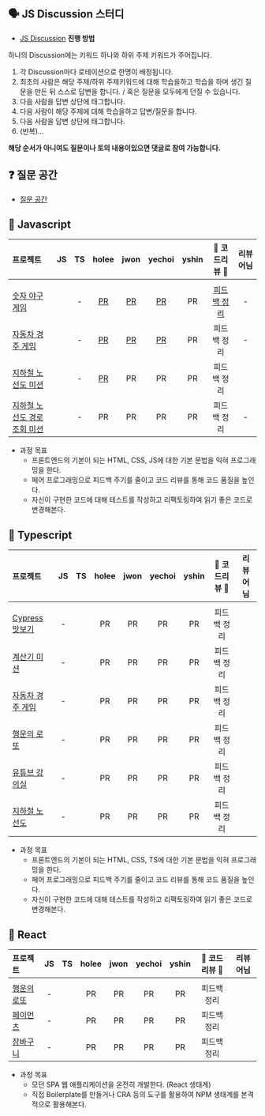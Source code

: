 ## 🗣 JS Discussion 스터디

- [JS Discussion](https://github.com/transcendence42/javascript-archive/discussions/categories/js%EC%8A%A4%ED%84%B0%EB%94%94) **진행 방법**

하나의 Discussion에는 키워드 하나와 하위 주제 키워드가 주어집니다. 

1. 각 Discussion마다 로테이션으로 한명이 배정됩니다.
2. 최초의 사람은 해당 주제/하위 주제키워드에 대해 학습을하고 학습을 하며 생긴 질문을 만든 뒤 스스로 답변을 합니다. / 혹은 질문을 모두에게 던질 수 있습니다.
3. 다음 사람을 답변 상단에 태그합니다.
4. 다음 사람이 해당 주제에 대해 학습을하고 답변/질문을 합니다.
5. 다음 사람을 답변 상단에 태그합니다.
6. (반복)...

**해당 순서가 아니여도 질문이나 토의 내용이있으면 댓글로 참여 가능합니다.**

## ❓ 질문 공간

- [질문 공간](https://github.com/transcendence42/javascript-archive/discussions/categories/q-a)

## 🌱 Javascript

|   프로젝트    |  JS  |  TS  |  holee   |  jwon  |  yechoi  |  yshin  |   🌟  코드리뷰 🌟   |    리뷰어님    |
| :---------- | :--: | :--: | :------: | :----: | :------: | :-----: | :---------------: | :----------: |
||||||||||
| [숫자 야구 게임](https://github.com/transcendence42/javascript-baseball-precourse)   |  | - |  [PR](https://github.com/transcendence42/javascript-baseball-precourse/pull/1) | [PR](https://github.com/transcendence42/javascript-baseball-precourse/pull/2) | [PR](https://github.com/transcendence42/javascript-baseball-precourse/pull/3) | PR | [피드백 정리](./feedback/javascript-baseball-precourse.md) | - |
| [자동차 경주 게임](https://github.com/transcendence42/javascript-racingcar-precourse)   |  | - |  [PR](https://github.com/transcendence42/javascript-racingcar-precourse/pull/1) | [PR](https://github.com/transcendence42/javascript-racingcar-precourse/pull/2) | [PR](https://github.com/transcendence42/javascript-racingcar-precourse/pull/3) | PR | 피드백 정리 | - |
| [지하철 노선도 미션](https://github.com/transcendence42/javascript-subway-map-precourse)   |  | - |  [PR](https://github.com/transcendence42/javascript-subway-map-precourse/pull/1) | PR | PR | PR | 피드백 정리 |  |
| [지하철 노선도 경로 조회 미션](https://github.com/transcendence42/javascript-subway-map-precourse)   |  | - |  PR | PR | PR | PR | 피드백 정리 | - |

  - 과정 목표
    - 프론트엔드의 기본이 되는 HTML, CSS, JS에 대한 기본 문법을 익혀 프로그래밍을 한다.
    - 페어 프로그래밍으로 피드백 주기를 줄이고 코드 리뷰를 통해 코드 품질을 높인다.
    - 자신이 구현한 코드에 대해 테스트를 작성하고 리팩토링하여 읽기 좋은 코드로 변경해본다.

## 🥚 Typescript

|   프로젝트    |  JS  |  TS  |  holee   |  jwon  |  yechoi  |  yshin  |   🌟  코드리뷰 🌟   |    리뷰어님    |
| :---------- | :--: | :--: | :------: | :----: | :------: | :-----: | :---------------: | :----------: |
|||||||
| [Cypress 맛보기](https://github.com/transcendence42/cypress-basic)   | - |  |  PR | PR | PR | PR | 피드백 정리 |  |
| [계산기 미션](https://github.com/transcendence42/javascript-calculator)   | - |  |  PR | PR | PR | PR | 피드백 정리 |  |
| [자동차 경주 게임](https://github.com/transcendence42/javascript-racingcar)   | - |  |  PR | PR | PR | PR | 피드백 정리 |  |
| [행운의 로또](https://github.com/transcendence42/javascript-lotto)   | - |  |  PR | PR | PR | PR | 피드백 정리 |  |
| [유튜브 강의실](https://github.com/transcendence42/javascript-youtube-classroom)   | - |  |  PR | PR | PR | PR | 피드백 정리 |  |
| [지하철 노선도](https://github.com/transcendence42/javascript-subway)   | - |  |  PR | PR | PR | PR | 피드백 정리 |  |

  - 과정 목표
    - 프론트엔드의 기본이 되는 HTML, CSS, TS에 대한 기본 문법을 익혀 프로그래밍을 한다.
    - 페어 프로그래밍으로 피드백 주기를 줄이고 코드 리뷰를 통해 코드 품질을 높인다.
    - 자신이 구현한 코드에 대해 테스트를 작성하고 리팩토링하여 읽기 좋은 코드로 변경해본다.

## 🥚 React

|   프로젝트    |  JS  |  TS  |  holee   |  jwon  |  yechoi  |  yshin  |   🌟  코드리뷰 🌟   |    리뷰어님    |
| :---------- | :--: | :--: | :------: | :----: | :------: | :-----: | :---------------: | :----------: |
|||||||
| [행운의 로또](https://github.com/transcendence42/react-lotto)   | - |  |  PR | PR | PR | PR | 피드백 정리 |  |
| [페이먼츠](https://github.com/transcendence42/react-payments)   | - |  |  PR | PR | PR | PR | 피드백 정리 |  |
| [장바구니](https://github.com/transcendence42/react-shopping-cart)   | - |  |  PR | PR | PR | PR | 피드백 정리 |  |

  - 과정 목표
    - 모던 SPA 웹 애플리케이션을 온전히 개발한다. (React 생태계)
    - 직접 Boilerplate를 만들거나 CRA 등의 도구를 활용하여 NPM 생태계를 본격적으로 활용해본다.

